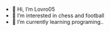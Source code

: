 - 👋 Hi, I’m Lovro05
- 👀 I’m interested in chess and football
- 🌱 I’m currently learning programing..

<!---
Lovro05/Lovro05 is a ✨ special ✨ repository because its `README.md` (this file) appears on your GitHub profile.
You can click the Preview link to take a look at your changes.
--->
